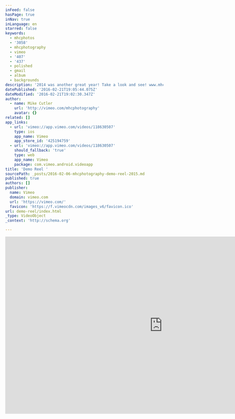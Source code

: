 ```yaml
---
inFeed: false
hasPage: true
inNav: true
inLanguage: en
starred: false
keywords:
  - mhcphotos
  - '3058'
  - mhcphotography
  - vimeo
  - '407'
  - '437'
  - polished
  - gmail
  - album
  - backgrounds
description: '2014 was another great year! Take a look and see! www.mhcphotography.com mhcphotos@gmail.com 407.437.3058'
datePublished: '2016-02-21T19:05:44.075Z'
dateModified: '2016-02-21T19:02:30.347Z'
author:
  - name: Mike Cutler
    url: 'http://vimeo.com/mhcphotography'
    avatar: {}
related: []
app_links:
  - url: 'vimeo://app.vimeo.com/videos/118630507'
    type: ios
    app_name: Vimeo
    app_store_id: '425194759'
  - url: 'vimeo://app.vimeo.com/videos/118630507'
    should_fallback: 'true'
    type: web
    app_name: Vimeo
    package: com.vimeo.android.videoapp
title: 'Demo Reel '
sourcePath: _posts/2016-02-06-mhcphotography-demo-reel-2015.md
published: true
authors: []
publisher:
  name: Vimeo
  domain: vimeo.com
  url: 'https://vimeo.com/'
  favicon: 'https://f.vimeocdn.com/images_v6/favicon.ico'
url: demo-reel/index.html
_type: VideoObject
_context: 'http://schema.org'

---
```

<iframe src="https://cdn.embedly.com/widgets/media.html?src=https%3A%2F%2Fplayer.vimeo.com%2Fvideo%2F118630507&amp;url=https%3A%2F%2Fvimeo.com%2F118630507&amp;image=http%3A%2F%2Fi.vimeocdn.com%2Fvideo%2F505748227_1280.jpg&amp;key=b7d04c9b404c499eba89ee7072e1c4f7&amp;type=text%2Fhtml&amp;schema=vimeo" width="1000" height="563" scrolling="no" frameborder="0" allowfullscreen="allowfullscreen" style=""></iframe>